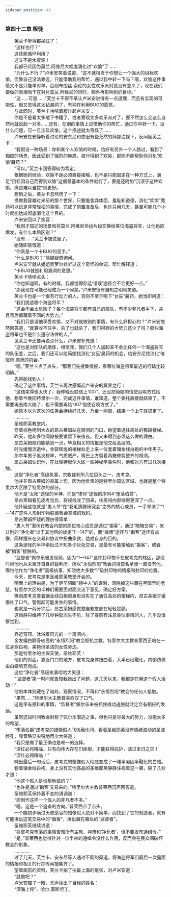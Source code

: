 ```yaml
---
sidebar_position: 42
---
```

### 第四十二章 叛徒  


　　芙兰卡听得都呆住了：  
　　“这样也行？”  
　　这还能循环利用？  
　　这又不是水资源！  
　　我都已经因为莫兰.阿维尼大幅度消化过“欢愉”了……  
　　“为什么不行？”卢米安笑着说道，“这不就相当于你想让一个强大的目标欢愉，但靠自己没法靠近，只能借助我的帮忙，通过我中转一下吗？嗯，欢愉这件事情又不是只能单对单，否则布朗丝.索伦的女性欢乐派对就没有意义了，现在我们要做的就相当于在对付莫兰.阿维尼的同时，额外再影响别的目标。”  
　　“这……可是……”芙兰卡不得不承认卢米安说得有一点道理，而且有实现的可能性，但又觉得这太钻漏洞了，有种在利用BUG的感觉。  
　　与此同时，芙兰卡咕哝着腹诽起卢米安：  
　　你是不是看太多地下书籍了，或者旁观太多欢乐派对了，要不然怎么会这么自然地就说起一对多……还有，在别的事情上说借助你的帮忙，通过你中转一下，没什么问题，可一旦涉及欢愉，这个描述就太奇怪了……  
　　卢米安在安静听着讨论的安东尼和依旧有些茫然的简娜注视下，反问起芙兰卡：  
　　“我假设一种场景：你和某个人欢愉的时候，恰好有另外一个人路过，看到了相应的场景，因此受到了强烈的魅惑，自行得到了欢愉，那能不能帮助你消化‘欢愉’魔药？”  
　　“可以。”芙兰卡回答得较为笃定。  
　　根据她的经验，欢愉不是必须直接接触，也不是只能固定在一种方式上，满足“目标因自己而得到欢愉”这個最基本的条件就行了，要是还附加“沉浸于这种欢愉，痛苦难以自拔”则更好。  
　　想到之后，芙兰卡忽然愣了一下：  
　　换做我穿越过来前的那个世界，只要能舍弃体面、羞耻和道德，消化“欢愉”魔药可以说是非常轻松的事情，完成了前置准备后，也许只用几天，甚至可能几个小时就能达成彻底消化这个目的。  
　　卢米安回以了笑容：  
　　“我刚才描述的场景和将莫兰.阿维尼命运片段交换给某位海盗将军，让他色欲爆发，有什么本质区别？”  
　　“没有……”芙兰卡被说服了。  
　　她随即感慨道：  
　　“你真是一个卡BUG的高手。”  
　　“什么是BUG？”简娜疑惑询问。  
　　卢米安早就从姐姐奥萝尔处听过这个奇怪的单词，帮忙解释道：  
　　“卡BUG就是利用漏洞的意思。”  
　　芙兰卡啧啧点头：  
　　“你也知道啊，有的时候，我都觉得伱选‘错误‘途径会不会更好一点。”  
　　“那我现在可能已经成为一个阿蒙。”卢米安很有自知之明地笑道。  
　　芙兰卡也是一个很有行动力的人，否则不至于喝下“女巫”魔药，她当即问道：  
　　“我们挑选哪个海盗将军？  
　　“这会不会太危险了？每个海盗将军都有自己的舰队，有不少非凡者手下，并且背后都藏着不同的大势力。”  
　　“我们只是请他享受欢愉，又不对他做别的事情，有什么好担心的？”卢米安悠然回答道，“就算收不住手，杀了也就杀了，我们得罪的大势力还少了吗？那些海盗将军也不是什么遵守法律的人。”  
　　见芙兰卡还要再说点什么，卢米安补充道：  
　　“这也是对团队的磨炼，相信我，我们几个人加起来不会比任何一个海盗将军的队伍差，之后，我们还可以给简娜找消化‘女巫’魔药的机会，给安东尼找消化‘催眠师’魔药的机会。”  
　　“嗯。”芙兰卡点了点头，“那我们先搜集情报，看哪位海盗将军最近的行踪比较明确。”  
　　先得能找到人！  
　　确定了这件事情，芙兰卡再次感慨起卢米安的冥界之行：  
　　“这结束得也太快了，我昨晚没联络上‘007’，还没把简娜的信使召唤方式给他，想着今晚回特里尔一次，完成这件事情，谁知道，整个委托直接就结束了，不需要再去南大陆了，也不需要再给‘007’信使召唤方式了。”  
　　她原本以为这次的任务会持续好几天，乃至一两周，结果一个上午就搞定了。  
　　…………  
　　圣维耶芙教堂内。  
　　穿着棕色呢制大衣的昂古莱姆站在房间的门口，眺望着通往高处的那段楼梯。  
　　昨天，他和多位同僚被要求留下来值夜，但又未得到必须这么做的理由。  
　　昂古莱姆隐约能猜到一点，毕竟相关的情报是他交给高层的。  
　　时光缓慢流逝中，金碧辉煌的楼梯处走上来一位套着镶金线白袍的中年男子。  
　　那中年男子黑发棕眸，气质威严，嘴巴上方留着两撇修剪整齐的胡须。  
　　昂古莱姆认识他，在处理特里尔大区一些神秘学事件时，他和对方有过几次接触。  
　　这是“净化者”高级执事，宗教裁判所几位巨头之一，皮考克。  
　　他并非昂古莱姆的直属上司，因为他负责的是特里尔周边区域，也就是整个特里尔大区除了特里尔的部分。  
　　他不是“太阳”途径的半神，而是“律师”途径的序列4“堕落伯爵”。  
　　昂古莱姆看见皮考克后，将视线收了回来，往房间内部缩得更深了一点。  
　　他怀疑这位就是“愚人节”在“卷毛狒狒研究会”之外的核心成员，一手导演了“1—147”这件人形封印物脱离教会掌控的戏码。  
　　昂古莱姆怀疑的理由很简单：  
　　“愚人节”潜伏在教会内部的那位核心成员是通过“掮客”，通过“暗箱交易”，来让别的“净化者”出于其他目的放走“1—147”的，而“律师”途径与“掮客”途径有点像，同样擅长在交易和协议中扭曲条款，达成自身的目的。  
　　这条途径的半神牵扯过不知多少灰色交易，是最有可能接触到“掮客”，或者被“掮客”接触的。  
　　“监督者”佩尔乐被发现前，因为“1—147”这件封印物不在皮考克的辖区，那段时间他也从未离开自身的裁判所，所以“永恒烈阳”教会的排查名单里一直没有他，哪怕他作为“净化者”高级执事，知晓绝大多数“1”级封印物的情报和封印的位置。  
　　今天，皮考克是来圣维耶芙教堂开会的。  
　　明面上的理由是，为了尽早阻断“镜中人”的谋划，清除掉这些藏在黑暗里的老鼠，特里尔大区的半神们需要面对面交流下意见，确定好方案。  
　　等到皮考克套着镶金线白袍的身影消失在了通往高处的楼梯内，昂古莱姆才缓慢吐了口气，警惕起可能发生的事情。  
　　也就是一两分钟后，昂古莱姆感觉整座教堂都在轻轻震颤。  
　　这动静只维持了几秒钟就消失不见，除了提前有注意类似事情的人，几乎没谁察觉到。  
　　…………  
　　靠近穹顶、沐浴着阳光的一个房间内。  
　　金发偏白颧骨较高的“永恒烈阳”教会枢机主教，特里尔大主教普莱西正站在一位身穿白袍、美艳但圣洁的女性旁边。  
　　那是特里尔的主保天使，圣维耶芙！  
　　他们的对面，靠近门口的地方，皮考克身体扭曲着，大半已经融化，内部仿佛由白蜡填充而成。  
　　这位“净化者”高级执事哈哈大笑道：  
　　“‘监督者’第一时间就告知我她出了问题，这几天以来，我都是在用这个假人活动！”  
　　他的本体则藏在了暗处，观察情况，不再和“永恒烈阳”教会的任何人接触。  
　　“果然……”特里尔大主教普莱西叹了口气。  
　　这是早有预料的事情，“监督者”佩尔乐未被抓住成功逃脱就注定会有相应的发展。  
　　虽然这段时间教会封锁了佩尔乐潜逃之事，但也只是尽最大的努力，没抱太多的希望。  
　　“堕落伯爵”皮考克的蜡像假人飞快融化间，看着圣维耶芙没有情绪波动的圣洁脸孔，嗓音略显尖锐地再次大笑道：  
　　“我只是做了最正确也是唯一的选择。  
　　“深红必将降临，只有向伟大存在们臣服，才能获得庇护，活过末日之灾！  
　　“深红必将降临！”  
　　喊出最后一句话后，皮考克的蜡像假人彻底变成了一堆半凝固半融化的白蜡。  
　　套着镶金线白袍、身上没有其他饰品的圣维耶芙静静注视着这一幕，隔了几秒才道：  
　　“他这个假人是谁帮他做的？”  
　　“也许是通过‘掮客’交易来的。”特里尔大主教普莱西沉声回答道。  
　　圣维耶芙保持着不变的语调道：  
　　“能制作这样一个假人的非凡者不多。”  
　　“嗯，这是一个追查的方向。”普莱西点了点头。  
　　一个能初步瞒过天使感官的蜡像假人绝对不简单，而找到了它的制造者，就有可能揪出这笔交易中的“掮客”，揪出藏在幕后的“监督者”。  
　　圣维耶芙继续说道：  
　　“将皮考克堕落的事情告知所有主教、神甫和‘净化者’，但不要发布通缉令。”  
　　“是。”普莱西也觉得针对一位半神的通缉令没什么作用，反而会在民众间破坏教会的形象。  
　　…………  
　　过了几天，芙兰卡、安东尼等人通过不同的渠道，将海盗将军们最后一次露面的情报和相关的行踪传闻搜集齐了。  
　　望着面前的资料，芙兰卡拍了拍最上面的纸张，对卢米安道：  
　　“就他吧？”  
　　卢米安瞄了一眼，无声读出了目标的姓名：  
　　“深海上将”，哈尔.康斯坦丁。  
